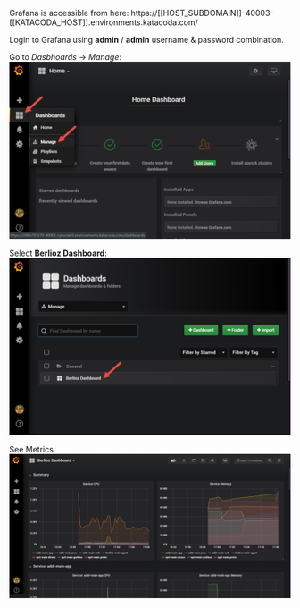 Grafana is accessible from here: https://[[HOST_SUBDOMAIN]]-40003-[[KATACODA_HOST]].environments.katacoda.com/

Login to Grafana using **admin** / **admin** username & password combination. 

Go to *Dasbhoards* -> *Manage*:
![GCP Grafana Screenshot](assets/grafana-1.png)

Select **Berlioz Dashboard**:
![GCP Grafana Screenshot](assets/grafana-2.png)

See Metrics
![GCP Grafana Screenshot](assets/grafana-3.png)
